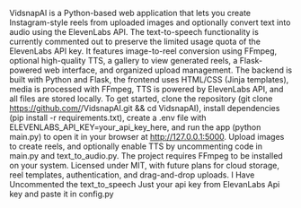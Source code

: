 VidsnapAI is a Python-based web application that lets you create Instagram-style reels from uploaded images and optionally convert text into audio using the ElevenLabs API. The text-to-speech functionality is currently commented out to preserve the limited usage quota of the ElevenLabs API key. It features image-to-reel conversion using FFmpeg, optional high-quality TTS, a gallery to view generated reels, a Flask-powered web interface, and organized upload management. The backend is built with Python and Flask, the frontend uses HTML/CSS (Jinja templates), media is processed with FFmpeg, TTS is powered by ElevenLabs API, and all files are stored locally. To get started, clone the repository (git clone https://github.com/<your-username>/VidsnapAI.git && cd VidsnapAI), install dependencies (pip install -r requirements.txt), create a .env file with ELEVENLABS_API_KEY=your_api_key_here, and run the app (python main.py) to open it in your browser at http://127.0.0.1:5000. Upload images to create reels, and optionally enable TTS by uncommenting code in main.py and text_to_audio.py. The project requires FFmpeg to be installed on your system. Licensed under MIT, with future plans for cloud storage, reel templates, authentication, and drag-and-drop uploads.
I Have Uncommented the text_to_speech 
Just your api key from ElevanLabs Api key and paste it in config.py
